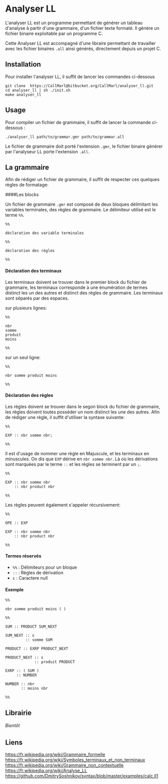 # Analyser LL

L'analyser LL est un programme permettant de générer un tableau d'analyse à
partir d'une grammaire, d'un fichier texte formaté. Il génère un
fichier binaire exploitable par un programme C.

Cette Analyser LL est accompagné d'une libraire permettant de travailler avec
les fichier binaires ```.all``` ainsi générés, directement depuis un projet C.


## Installation

Pour installer l'analyser LL, il suffit de lancer les commandes ci-dessous

```
git clone  https://CallMarl@bitbucket.org/CallMarl/analyser_ll.git
cd analyser_ll | sh ./init.sh
make analyser_ll

```

## Usage

Pour compiler un fichier de grammaire, il suffit de lancer la commande
ci-dessous :

```
./analyser_ll path/to/grammar.gmr path/to/grammar.all

```

Le fichier de grammaire doit porté l'extension ``.gmr``, le fichier binaire
générer par l'analyseur LL porte l'extension ``.all``.

## La grammaire

Afin de rédiger un fichier de grammaire, il suffit de respecter ces quelques
règles de formatage:

####Les blocks

Un fichier de grammaire ``.gmr`` est composé de deux bloques délimitant les
variables terminales, des règles de grammaire. Le délimiteur utilisé est le
terme ``%%``.

```
%%

déclaration des variable terminales

%%

déclaration des règles

%%
```

#### Déclaration des terminaux

Les terminaux doivent se trouver dans le premier block du fichier de grammaire,
les terminaux corresponde à une énumération de termes distinct les un des autres
et distinct des règles de grammaire. Les terminaux sont séparés par des
espaces.

sur plusieurs lignes:
```
%%

nbr
somme
produit
moins

%%
```

sur un seul ligne:
```
%%

nbr somme produit moins

%%
```

#### Déclaration des règles

Les règles doivent se trouver dans le segon block du fichier de grammaire,
les règles doivent toutes posséder un nom distinct les une des autres. Afin
de rédiger une règle, il suffit d'utiliser la syntaxe suivante:

```
%%

EXP :: nbr somme nbr;

%%
```

Il est d'usage de nommer une règle en Majuscule, et les terminaux en minuscules.
On dis que ``EXP`` dérive en ``nbr somme nbr``. Là où les dérivations sont
marquées par le terme ``::`` et les règles se terminent par un ``;``.

```
%%

EXP :: nbr somme nbr
    :: nbr product nbr

%%
```

Les règles peuvent également s'appeler récursivement:

```
%%

OPE :: EXP

EXP :: nbr somme nbr
    :: nbr product nbr

%%
```

#### Termes réservés

  * ``%%`` : Délimiteurs pour un bloque
  * ``::`` : Règles de dérivation
  * ``ε`` : Caractere null

#### Exemple

```
%%

nbr somme produit moins ( )

%%

SUM :: PRODUCT SUM_NEXT

SUM_NEXT :: ε
         :: somme SUM

PRODUCT :: EXRP PRODUCT_NEXT

PRODUCT_NEXT :: ε
             :: produit PRODUCT

EXRP :: ( SUM )
	 :: NUMBER

NUMBER :: nbr
	   :: moins nbr

%%
```

## Librairie

###### Bientôt

## Liens

https://fr.wikipedia.org/wiki/Grammaire_formelle
https://fr.wikipedia.org/wiki/Symboles_terminaux_et_non_terminaux
https://fr.wikipedia.org/wiki/Grammaire_non_contextuelle
https://fr.wikipedia.org/wiki/Analyse_LL
https://github.com/DmitrySoshnikov/syntax/blob/master/examples/calc.ll1
